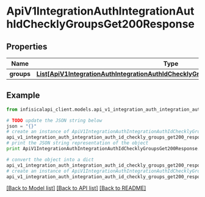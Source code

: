 # ApiV1IntegrationAuthIntegrationAuthIdChecklyGroupsGet200Response


## Properties
Name | Type | Description | Notes
------------ | ------------- | ------------- | -------------
**groups** | [**List[ApiV1IntegrationAuthIntegrationAuthIdChecklyGroupsGet200ResponseGroupsInner]**](ApiV1IntegrationAuthIntegrationAuthIdChecklyGroupsGet200ResponseGroupsInner.md) |  | 

## Example

```python
from infisicalapi_client.models.api_v1_integration_auth_integration_auth_id_checkly_groups_get200_response import ApiV1IntegrationAuthIntegrationAuthIdChecklyGroupsGet200Response

# TODO update the JSON string below
json = "{}"
# create an instance of ApiV1IntegrationAuthIntegrationAuthIdChecklyGroupsGet200Response from a JSON string
api_v1_integration_auth_integration_auth_id_checkly_groups_get200_response_instance = ApiV1IntegrationAuthIntegrationAuthIdChecklyGroupsGet200Response.from_json(json)
# print the JSON string representation of the object
print ApiV1IntegrationAuthIntegrationAuthIdChecklyGroupsGet200Response.to_json()

# convert the object into a dict
api_v1_integration_auth_integration_auth_id_checkly_groups_get200_response_dict = api_v1_integration_auth_integration_auth_id_checkly_groups_get200_response_instance.to_dict()
# create an instance of ApiV1IntegrationAuthIntegrationAuthIdChecklyGroupsGet200Response from a dict
api_v1_integration_auth_integration_auth_id_checkly_groups_get200_response_from_dict = ApiV1IntegrationAuthIntegrationAuthIdChecklyGroupsGet200Response.from_dict(api_v1_integration_auth_integration_auth_id_checkly_groups_get200_response_dict)
```
[[Back to Model list]](../README.md#documentation-for-models) [[Back to API list]](../README.md#documentation-for-api-endpoints) [[Back to README]](../README.md)


